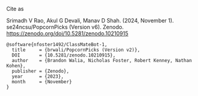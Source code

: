 Cite as

Srimadh V Rao, Akul G Devali, Manav D Shah. (2024, November 1). se24ncsu/PopcornPicks (Version v6).
Zenodo. https://zenodo.org/doi/10.5281/zenodo.10210915

```
@software{nfoster1492/ClassMateBot-1,
  title     = {brwali/PopcornPicks (Version v2)},
  DOI       = {10.5281/zenodo.10210915}, 
  author    = {Brandon Walia, Nicholas Foster, Robert Kenney, Nathan Kohen}, 
  publisher = {Zenodo}, 
  year      = {2023}, 
  month     = {November}
}
```
